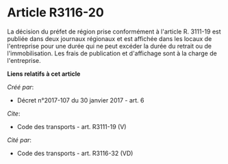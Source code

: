 # Article R3116-20

La décision du préfet de région prise conformément à l'article R. 3111-19 est publiée dans deux journaux régionaux et est
affichée dans les locaux de l'entreprise pour une durée qui ne peut excéder la durée du retrait ou de l'immobilisation. Les
frais de publication et d'affichage sont à la charge de l'entreprise.

**Liens relatifs à cet article**

_Créé par_:

  - Décret n°2017-107 du 30 janvier 2017 - art. 6

_Cite_:

  - Code des transports - art. R3111-19 (V)

_Cité par_:

  - Code des transports - art. R3116-32 (VD)

